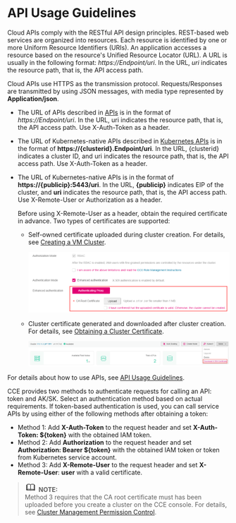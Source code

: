 # API Usage Guidelines<a name="cce_02_0344"></a>

Cloud APIs comply with the RESTful API design principles. REST-based web services are organized into resources. Each resource is identified by one or more Uniform Resource Identifiers \(URIs\). An application accesses a resource based on the resource's Unified Resource Locator \(URL\). A URL is usually in the following format:  _https://Endpoint/uri_. In the URL,  _uri_  indicates the resource path, that is, the API access path.

Cloud APIs use HTTPS as the transmission protocol. Requests/Responses are transmitted by using JSON messages, with media type represented by  **Application/json**.

-   The URL of APIs described in  [APIs](apis.md)  is in the format of  _https://Endpoint/uri_. In the URL, uri indicates the resource path, that is, the API access path. Use X-Auth-Token as a header.
-   The URL of Kubernetes-native APIs described in  [Kubernetes APIs](kubernetes-apis.md)  is in the format of  **https://\{clusterid\}.Endpoint/uri**. In the URL, \{clusterid\} indicates a cluster ID, and uri indicates the resource path, that is, the API access path. Use X-Auth-Token as a header.
-   The URL of Kubernetes-native APIs is in the format of  **https://\{publicip\}:5443/uri**. In the URL,  **\{publicip\}**  indicates EIP of the cluster, and  **uri**  indicates the resource path, that is, the API access path. Use X-Remote-User or Authorization as a header.

    Before using X-Remote-User as a header, obtain the required certificate in advance. Two types of certificates are supported:

    -   Self-owned certificate uploaded during cluster creation. For details, see  [Creating a VM Cluster](https://docs.otc.t-systems.com/en-us/usermanual2/cce/cce_01_0028.html).

        ![](figures/creating-a-vm-cluster.png)

    -   Cluster certificate generated and downloaded after cluster creation. For details, see  [Obtaining a Cluster Certificate](https://docs.otc.t-systems.com/en-us/usermanual2/cce/cce_01_0175.html).

        ![](figures/obtaining-a-cluster-certificate.png)



For details about how to use APIs, see  [API Usage Guidelines](https://docs.otc.t-systems.com/en-us/api/apiug/apig-en-api-180328001.html?tag=API%20Documents).

CCE provides two methods to authenticate requests for calling an API: token and AK/SK. Select an authentication method based on actual requirements. If token-based authentication is used, you can call service APIs by using either of the following methods after obtaining a token:

-   Method 1: Add  **X-Auth-Token**  to the request header and set  **X-Auth-Token: $\{token\}**  with the obtained IAM token.
-   Method 2: Add  **Authorization**  to the request header and set  **Authorization: Bearer $\{token\}**  with the obtained IAM token or token from Kubernetes service account.
-   Method 3: Add  **X-Remote-User**  to the request header and set  **X-Remote-User**:  **user**  with a valid certificate.

>![](public_sys-resources/icon-note.gif) **NOTE:**   
>Method 3 requires that the CA root certificate must has been uploaded before you create a cluster on the CCE console. For details, see  [Cluster Management Permission Control](https://docs.otc.t-systems.com/en-us/usermanual2/cce/cce_01_0085.html).  

